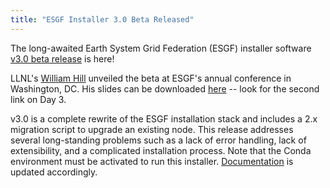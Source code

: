 ```yaml
---
title: "ESGF Installer 3.0 Beta Released"
---
```


The long-awaited Earth System Grid Federation (ESGF) installer software [v3.0 beta release](https://github.com/ESGF/esgf-installer/releases/tag/v3.0b1) is here!

LLNL's [William Hill](https://github.com/William-Hill) unveiled the beta at ESGF's annual conference in Washington, DC. His slides can be downloaded [here](https://esgf.llnl.gov/2018-F2F.html) -- look for the second link on Day 3.

v3.0  is a complete rewrite of the ESGF installation stack and includes a 2.x migration script to upgrade an existing node. This release addresses several long-standing problems such as a lack of error handling, lack of extensibility, and a complicated installation process. Note that the Conda environment must be activated to run this installer. [Documentation](http://esgf.github.io/esgf-installer/
) is updated accordingly.
